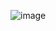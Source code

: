 ![image](https://github.com/Hack-Gamer001/G14-aplicativo-con-gps/assets/119648000/6e567bd0-7bd7-4855-8603-9ee4848e1eed)
